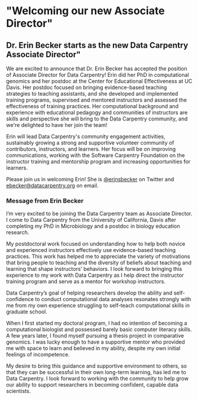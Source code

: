 # "Welcoming our new Associate Director"
## Dr. Erin Becker starts as the new Data Carpentry Associate Director"


We are excited to announce that Dr. Erin Becker has accepted the position of
Associate Director for Data Carpentry! Erin did her PhD in computational genomics and her postdoc at the Center for Educational Effectiveness at UC Davis.
Her postdoc focused on bringing evidence-based teaching strategies to teaching assistants, and she developed and implemented training programs, supervised and mentored instructors and assessed the effectiveness of training practices. Her computational background and experience with educational pedagogy and communities of instructors are skills and perspective she will bring to the Data Carpentry community, and we're delighted to have her join the team!

Erin will lead Data Carpentry's community engagement activities, sustainably growing a strong and supportive volunteer community of contributors, instructors, and learners.  Her focus will be on improving communications, working with the Software Carpentry Foundation on the instructor training and mentorship program and increasing opportunities for learners.

Please join us in welcoming Erin! She is [@erinsbecker](https://twitter.com/erinsbecker) on Twitter and ebecker@datacarpentry.org on email.

### Message from Erin Becker

I’m very excited to be joining the Data Carpentry team as Associate Director. I come to Data Carpentry from the University of California, Davis after completing
my PhD in Microbiology and a postdoc in biology education research.

My postdoctoral work focused on understanding how to help both novice and
experienced instructors effectively use evidence-based teaching practices. This work has helped me to appreciate the variety of motivations that bring people to teaching and the diversity of beliefs about teaching and learning that shape instructors’ behaviors. I look forward to bringing this experience to my work with Data Carpentry as I help direct the instructor training program and serve as a mentor for workshop instructors.

Data Carpentry’s goal of helping researchers develop the ability and self-confidence to conduct computational data analyses resonates strongly with me from my own experience struggling to self-teach computational skills in graduate school.

When I first started my doctoral program, I had no intention of becoming a computational biologist and possessed barely basic computer literacy skills. A few years later, I found myself pursuing a thesis project in comparative genomics. I was lucky enough to have a supportive mentor who provided me with space to learn and believed in my ability, despite my own initial feelings of incompetence.

My desire to bring this guidance and supportive environment to others, so that they can be successful in their own long-term learning, has led me to Data Carpentry. I look forward to working with the community to help grow our ability to support researchers in becoming confident, capable data scientists.

